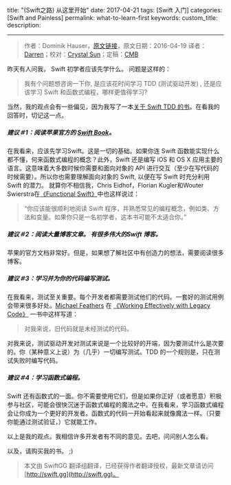 title: "(Swift之路) 从这里开始"
date: 2017-04-21
tags: [Swift 入门]
categories: [Swift and Painless]
permalink: what-to-learn-first
keywords: 
custom_title: 
description: 

---
> 作者：Dominik Hauser，[原文链接](http://swiftandpainless.com/what-to-learn-first/)，原文日期：2016-04-19
> 译者：[Darren](https://github.com/Harman-darrenchen)；校对：[Crystal Sun](http://www.jianshu.com/users/7a2d2cc38444/latest_articles)；定稿：[CMB](https://github.com/chenmingbiao)
  







<!--此处开始正文-->

昨天有人问我， Swift 初学者应该先学什么。 问题是这样的：
> 我有个问题想咨询一下你,  是应该花时间学习 TDD (测试驱动开发) , 还是应该学习 Swift 和函数式编程，哪样更值得学习?

当然，我的观点会有一些偏见，因为我写了一本[关于 Swift TDD 的书](http://swiftandpainless.com/book/)。在看我的回答时，切记这一点。

<!--more-->

##### 建议＃1：阅读苹果官方的 [Swift Book](https://developer.apple.com/library/ios/documentation/Swift/Conceptual/Swift_Programming_Language/)。
在我看来，应该先学习Swift。这是一切的基础。如果你连 Swift 函数能实现什么都不懂，何来函数式编程的概念？此外，Swift 还是编写 iOS 和 OS X 应用主要的语言。这意味着大多数时候你需要和面向对象的 API 进行交互（至少在写代码的时候需要）。所以你也需要理解面向对象的 Swift, 以便在写 Swift 时充分利用 Swift 的潜力。
就算你不相信我，Chris Eidhof，Florian Kugler和Wouter Swierstra在[《Functional Swift》](https://www.objc.io/books/functional-swift/)中也这样说过：
> “你应该能很顺利地阅读 Swift 程序，并熟悉常见的编程概念，例如类、方法和变量。如果你只是一名初学者，这本书可能不太适合你。”

##### 建议＃2：阅读大量博客文章。 有很多伟大的Swift 博客。
苹果的官方文档非常好。但是，如果想了解社区中有创造力的想法，需要阅读很多博客。

##### 建议＃3：学习并为你的代码编写测试。
在我看来，测试至关重要。每个开发者都需要测试他们的代码。一套好的测试用例会带来很多好处。[Michael Feathers](https://twitter.com/mfeathers) 在 [《Working Effectively with Legacy Code》](http://www.goodreads.com/book/show/44919.Working_Effectively_with_Legacy_Code?from_search=true) 一书中这样写道：
> 对我来说，旧代码就是未经测试的代码。

对我来说，测试驱动开发对测试来说是一个比较好的开端，因为要测试什么是次要的。你（某种意义上说）为（几乎）一切编写测试。TDD 的一个规则是，只在测试失败时编写代码。

##### 建议＃4：学习函数式编程。
Swift 还有函数式的一面。你不需要使用它们，但是如果你正好（或者愿意）积极参与社区，可能会很快沉迷于函数式编程的魔法之中。在我看来，学习函数式编程会让你成为一个更好的开发者。函数式的代码一开始看起来就像魔法一样。（只要你能通过测试验证，）它就能工作。

以上是我的观点。我相信许多开发者有不同的意见。去吧，问问别人怎么看。

以及，请购买我的书。  ;)
> 本文由 SwiftGG 翻译组翻译，已经获得作者翻译授权，最新文章请访问 [http://swift.gg](http://swift.gg)。
